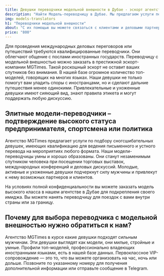 ```yaml
---
title: Девушки переводчики модельной внешности в Дубае - эскорт агентство MGTimes
description: "Найти Модель-переводчицу в Дубае. Мы предлагаем услуги переводчиков с модельной внешностью для международных выставок, конференций, презентаций. Подберите квалифицированного переводчика в Эскорт агентстве «Mgtimes»"
img: models-translators
h1: "Переводчики модельной внешности"
about: "С их помощью вы можете связаться с клиентами и деловыми партнерами за рубежом. Переводчица выделяется не только исключительным владением иностранным языком, но и наличием других важных качеств, среди которых широкий кругозор, четкая речь и способность адекватно действовать в условиях давления."
price: "800"
---
```


Для проведения международных деловых переговоров или путешествий требуются квалифицированные переводчики. Они облегчают общение с послами иностранных государств. Переводчицу с модельной внешностью можно заказать в престижной эскорт-компании MGTimes. Такой роскошный эскорт не оставит ваших спутников без внимания. В нашей базе огромное количество топ-моделей, говорящих на многих языках. Наши девушки не только помогут вам уладить споры с иностранцами, но и сделают дальние путешествия менее одинокими. Привлекательные и ухоженные девушки имеют сияющий вид, знают правила этикета и могут поддержать любую дискуссию.


## Элитные модели-переводчики – подтверждение высокого статуса предпринимателя, спортсмена или политика

Агентство MGTimes предлагает услуги по подбору сногсшибательных девушек, имеющих квалификацию для ведения письменного и устного перевода на мероприятиях любого формата. Наши модели-переводчицы умны и хорошо образованы. Они станут незаменимым спутником человека при посещении торговых выставок, международных конференций и деловых дискуссий. Молодые, активные и ухоженные девушки подчеркнут силу мужчины и привлекут к нему возможных партнеров и клиентов.

На условиях полной конфиденциальности вы можете заказать модель высокого класса в нашем агентстве в Дубае для подкрепления своего имиджа. Вы можете нанять переводчицу для поездок с вами внутри страны или за границу.


## Почему для выбора переводчика с модельной внешностью нужно обратиться к нам?

Агентство MGTimes в курсе какие девушки подходят сильным мужчинам. Эти девушки выглядят как модели, они милые, стройные и умные. Профили топ-моделей, профессионально владеющих иностранными языками, есть в нашей базе данных. Первоклассное VIP-сопровождение — это то, что вы можете организовать на час, ночь или дольше. Позвоните по указанному номеру для получения дополнительной информации или отправьте сообщение в Telegram.



